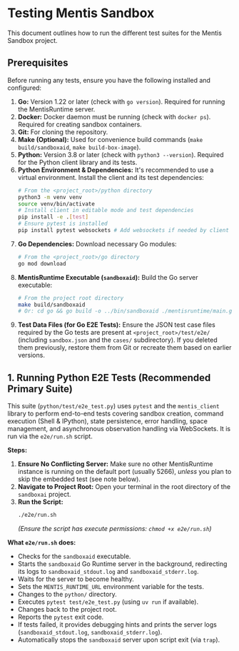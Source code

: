 # Testing Mentis Sandbox

This document outlines how to run the different test suites for the Mentis Sandbox project.

## Prerequisites

Before running any tests, ensure you have the following installed and configured:

1.  **Go:** Version 1.22 or later (check with `go version`). Required for running the MentisRuntime server.
2.  **Docker:** Docker daemon must be running (check with `docker ps`). Required for creating sandbox containers.
3.  **Git:** For cloning the repository.
4.  **Make (Optional):** Used for convenience build commands (`make build/sandboxaid`, `make build-box-image`).
5.  **Python:** Version 3.8 or later (check with `python3 --version`). Required for the Python client library and its tests.
6.  **Python Environment & Dependencies:** It's recommended to use a virtual environment. Install the client and its test dependencies:
    ```bash
    # From the <project_root>/python directory
    python3 -m venv venv
    source venv/bin/activate
    # Install client in editable mode and test dependencies
    pip install -e .[test] 
    # Ensure pytest is installed
    pip install pytest websockets # Add websockets if needed by client for tests
    ```
7.  **Go Dependencies:** Download necessary Go modules:
    ```bash
    # From the <project_root>/go directory
    go mod download
    ```
8.  **MentisRuntime Executable (`sandboxaid`):** Build the Go server executable:
    ```bash
    # From the project root directory
    make build/sandboxaid
    # Or: cd go && go build -o ../bin/sandboxaid ./mentisruntime/main.go && cd ..
    ```
9.  **Test Data Files (for Go E2E Tests):** Ensure the JSON test case files required by the Go tests are present at `<project_root>/test/e2e/` (including `sandbox.json` and the `cases/` subdirectory). If you deleted them previously, restore them from Git or recreate them based on earlier versions.

## 1. Running Python E2E Tests (Recommended Primary Suite)

This suite (`python/test/e2e_test.py`) uses `pytest` and the `mentis_client` library to perform end-to-end tests covering sandbox creation, command execution (Shell & IPython), state persistence, error handling, space management, and asynchronous observation handling via WebSockets. It is run via the `e2e/run.sh` script.

**Steps:**

1.  **Ensure No Conflicting Server:** Make sure no other MentisRuntime instance is running on the default port (usually 5266), *unless* you plan to skip the embedded test (see note below).
2.  **Navigate to Project Root:** Open your terminal in the root directory of the `sandboxai` project.
3.  **Run the Script:**
    ```bash
    ./e2e/run.sh
    ```
    *(Ensure the script has execute permissions: `chmod +x e2e/run.sh`)*

**What `e2e/run.sh` does:**

* Checks for the `sandboxaid` executable.
* Starts the `sandboxaid` Go Runtime server in the background, redirecting its logs to `sandboxaid_stdout.log` and `sandboxaid_stderr.log`.
* Waits for the server to become healthy.
* Sets the `MENTIS_RUNTIME_URL` environment variable for the tests.
* Changes to the `python/` directory.
* Executes `pytest test/e2e_test.py` (using `uv run` if available).
* Changes back to the project root.
* Reports the `pytest` exit code.
* If tests failed, it provides debugging hints and prints the server logs (`sandboxaid_stdout.log`, `sandboxaid_stderr.log`).
* Automatically stops the `sandboxaid` server upon script exit (via `trap`).
